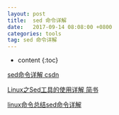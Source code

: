 ```yaml
---
layout: post
title:  sed 命令详解
date:   2017-09-14 08:08:00 +0800
categories: tools
tag: sed 命令详解
---
```


* content
{:toc}

[sed命令详解 csdn](http://blog.csdn.net/wh_19910525/article/details/7613090)

[Linux之Sed工具的使用详解 简书](http://www.jianshu.com/p/9d9a34e2b2dd)

[linux命令总结sed命令详解](http://www.cnblogs.com/ginvip/p/6376049.html)
